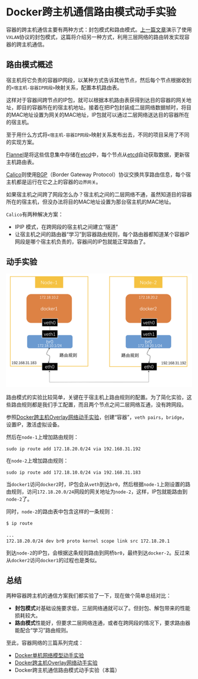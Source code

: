# Docker跨主机通信路由模式动手实验

容器的跨主机通信主要有两种方式：封包模式和路由模式。[上一篇文章](./docker-overlay-networks.md)演示了使用`VXLAN`协议的封包模式，这篇将介绍另一种方式，利用三层网络的路由转发实现容器的跨主机通信。

## 路由模式概述

宿主机将它负责的容器IP网段，以某种方式告诉其他节点，然后每个节点根据收到的`<宿主机-容器IP网段>`映射关系，配置本机路由表。

这样对于容器间跨节点的IP包，就可以根据本机路由表获得到达目的容器的网关地址，即目的容器所在的宿主机地址。接着在把IP包封装成二层网络数据帧时，将目的MAC地址设置为网关的MAC地址，IP包就可以通过二层网络送达目的容器所在的宿主机。

至于用什么方式将`<宿主机-容器IP网段>`映射关系发布出去，不同的项目采用了不同的实现方案。

[Flannel](https://github.com/coreos/flannel)是将这些信息集中存储在[etcd](https://github.com/etcd-io/etcd)中，每个节点从[etcd](https://github.com/etcd-io/etcd)自动获取数据，更新宿主机路由表。

[Calico](https://github.com/projectcalico/calico/)则使用[BGP](https://en.wikipedia.org/wiki/Border_Gateway_Protocol)（Border Gateway Protocol）协议交换共享路由信息，每个宿主机都是运行在它之上的容器的`边界网关`。

如果宿主机之间跨了网段怎么办？宿主机之间的二层网络不通，虽然知道目的容器所在的宿主机，但没办法将目的MAC地址设置为那台宿主机的MAC地址。

`Calico`有两种解决方案：

* IPIP 模式，在跨网段的宿主机之间建立“隧道”
* 让宿主机之间的路由器“学习”到容器路由规则，每个路由器都知道某个容器IP网段是哪个宿主机负责的，容器间的IP包就能正常路由了。

## 动手实验

![2018-11-15 23.42.06](media/2018-11-15%2023.42.06.png)


路由模式的实验比较简单，关键在于宿主机上路由规则的配置。为了简化实验，这些路由规则都是我们手工配置，而且两个节点之间二层网络互通，没有跨网段。

参照[Docker跨主机Overlay网络动手实验](./docker-overlay-networks.md)，创建“容器”，`veth pairs`，`bridge`，设置IP，激活虚拟设备。

然后在`node-1`上增加路由规则：

```
sudo ip route add 172.18.20.0/24 via 192.168.31.192
```

在`node-2`上增加路由规则：

```
sudo ip route add 172.18.10.0/24 via 192.168.31.183
```

当`docker1`访问`docker2`时，IP包会从`veth`到达`br0`，然后根据`node-1`上刚设置的路由规则，访问`172.18.20.0/24`网段的网关地址为`node-2`，这样，IP包就能路由到`node-2`了。

同时，`node-2`的路由表中包含这样的一条规则：

```
$ ip route

...
172.18.20.0/24 dev br0 proto kernel scope link src 172.18.20.1
```

到达`node-2`的IP包，会根据这条规则路由到网桥`br0`，最终到达`docker-2`。反过来从`docker2`访问`docker1`的过程也是类似。


## 总结

两种容器跨主机的通信方案我们都实验了一下，现在做个简单总结对比：

* **封包模式**对基础设施要求低，三层网络通就可以了。但封包、解包带来的性能损耗较大。
* **路由模式**性能好，但要求二层网络连通，或者在跨网段的情况下，要求路由器能配合“学习”路由规则。


至此，容器网络的三篇系列完成：

* [Docker单机网络模型动手实验](./docker-network-bridge.md)
* [Docker跨主机Overlay网络动手实验](./docker-overlay-networks.md)
* Docker跨主机通信路由模式动手实验（本篇）


